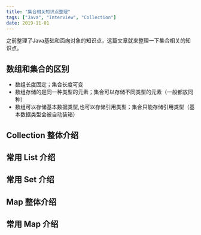 ```yaml
---
title: "集合相关知识点整理"
tags: ["Java", "Interview", "Collection"]
date: 2019-11-01
---
```


之前整理了Java基础和面向对象的知识点，这篇文章就来整理一下集合相关的知识点。

<!--more-->

## 数组和集合的区别

- 数组长度固定；集合长度可变
- 数组存储的是同一种类型的元素；集合可以存储不同类型的元素（一般都放同种）
- 数组可以存储基本数据类型,也可以存储引用类型；集合只能存储引用类型（基本数据类型会被自动装箱）

## Collection 整体介绍

## 常用 List 介绍

## 常用 Set 介绍

## Map 整体介绍

## 常用 Map 介绍